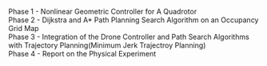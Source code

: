 Phase 1 - Nonlinear Geometric Controller for A Quadrotor  
Phase 2 - Dijkstra and A* Path Planning Search Algorithm on an Occupancy Grid Map  
Phase 3 - Integration of the Drone Controller and Path Search Algorithms with Trajectory Planning(Minimum Jerk Trajectroy Planning)  
Phase 4 - Report on the Physical Experiment
